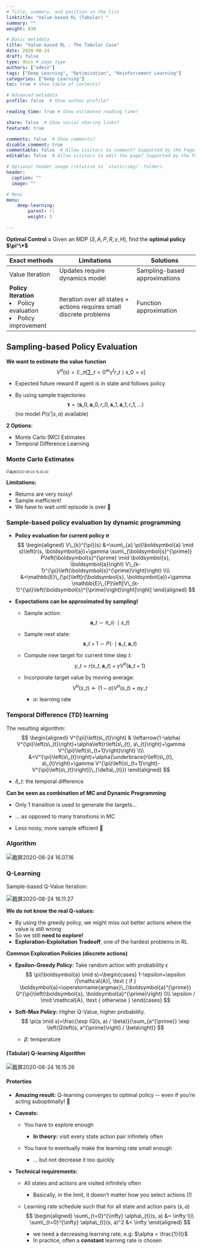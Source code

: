```yaml
---
# Title, summary, and position in the list
linktitle: "Value-based RL (Tabular) "
summary: ""
weight: 830

# Basic metadata
title: "Value-based RL : The Tabular Case"
date: 2020-08-24
draft: false
type: docs # page type
authors: ["admin"]
tags: ["Deep Learning", "Optimization", "Reinforcement Learning"]
categories: ["Deep Learning"]
toc: true # Show table of contents?

# Advanced metadata
profile: false  # Show author profile?

reading_time: true # Show estimated reading time?

share: false  # Show social sharing links?
featured: true

comments: false  # Show comments?
disable_comment: true
commentable: false  # Allow visitors to comment? Supported by the Page, Post, and Docs content types.
editable: false  # Allow visitors to edit the page? Supported by the Page, Post, and Docs content types.

# Optional header image (relative to `static/img/` folder).
header:
  caption: ""
  image: ""

# Menu
menu: 
    deep-learning:
        parent: rl
        weight: 3

---
```


**Optimal Control =** Given an MDP $(S, A, P, R, \gamma, H)$, find the **optimal policy $\pi^\*$**



| Exact methods                                                | Limitations                                                  | Solutions                     |
| ------------------------------------------------------------ | ------------------------------------------------------------ | ----------------------------- |
| Value Iteration                                              | Updates require dynamics model                               | Sampling-based approximations |
| **Policy Iteration**  <li>Policy evaluation <li>Policy improvement | Iteration over all states + actions requires small discrete problems | Function approximation        |

## Sampling-based Policy Evaluation

**We want to estimate the value function**
$$
V^{\pi}(s)=\mathbb{E}\_{\pi}\left[\sum\_{t=0}^{\infty} \gamma^{t} r\_{t} \mid s\_{0}=s\right]
$$

- Expected future reward if agent is in state and follows policy

- By using sample trajectories 
  $$
  \boldsymbol{\tau}=\left(\boldsymbol{s}\_{0}, \boldsymbol{a}\_{0}, r\_{0}, \boldsymbol{s}\_{1}, \boldsymbol{a}\_{1}, r\_{1}, \ldots\right)
  $$
  (no model $P(s’|s,a)$ available)

**2 Options**:

- Monte Carlo (MC) Estimates
- Temporal Difference Learning

### Monte Carlo Estimates

<img src="https://raw.githubusercontent.com/EckoTan0804/upic-repo/master/uPic/截屏2020-08-24%2015.42.40.png" alt="截屏2020-08-24 15.42.40" style="zoom:60%;" />

**Limitations:**

- Returns are very noisy!
- Sample inefficient!
- We have to wait until episode is over 🤪

### Sample-based policy evaluation by dynamic programming

- **Policy evaluation for current policy $\pi$**
  $$
  \begin{aligned}
  V\_{k}^{\pi}(s) &=\sum\_{a} \pi(\boldsymbol{a} \mid s)\left(r(s, \boldsymbol{a})+\gamma \sum\_{\boldsymbol{s}^{\prime}} P\left(\boldsymbol{s}^{\prime} \mid \boldsymbol{s}, \boldsymbol{a}\right) V\_{k-1}^{\pi}\left(\boldsymbol{s}^{\prime}\right)\right) \\\\
  &=\mathbb{E}\_{\pi}\left[r(\boldsymbol{s}, \boldsymbol{a})+\gamma \mathbb{E}\_{P}\left[V\_{k-1}^{\pi}\left(\boldsymbol{s}^{\prime}\right)\right]\right]
  \end{aligned}
  $$

- **Expectations can be approximated by sampling!**

  - Sample action:
    $$
    \boldsymbol{a}\_{t} \sim \pi\_{i}\left(\cdot \mid s\_{t}\right)
    $$

  - Sample next state:
    $$
    \boldsymbol{s}\_{t+1} \sim P\left(\cdot \mid \boldsymbol{s}\_{t}, \boldsymbol{a}\_{t}\right)
    $$

  - Compute new target for current time step $t$:
    $$
    y\_{t}=r\left(s\_{t}, \boldsymbol{a}\_{t}\right)+\gamma V^{\pi}\left(\boldsymbol{s}\_{t+1}\right)
    $$

  - Incorporate target value by moving average:
    $$
    V^{\pi}\left(s\_{t}\right) \leftarrow(1-\alpha) V^{\pi}\left(s\_{t}\right)+\alpha y\_{t}
    $$

    - $\alpha$: learning rate

### Temporal Difference (TD) learning

The resulting algorithm:
$$
\begin{aligned}
V^{\pi}\left(s\_{t}\right) & \leftarrow(1-\alpha) V^{\pi}\left(s\_{t}\right)+\alpha\left(r\left(s\_{t}, a\_{t}\right)+\gamma V^{\pi}\left(s\_{t+1}\right)\right) \\\\
&=V^{\pi}\left(s\_{t}\right)+\alpha(\underbrace{r\left(s\_{t}, a\_{t}\right)+\gamma V^{\pi}\left(s\_{t+1}\right)-V^{\pi}\left(s\_{t}\right)}\_{\delta\_{t}})
\end{aligned}
$$

- $\delta\_t$: the temporal difference

**Can be seen as combination of MC and Dynamic Programming**

- Only 1 transition is used to generate the targets... 
- ... as opposed to many transitions in MC

- Less noisy, more sample efficient :clap:

### Algorithm

![截屏2020-08-24 16.07.16](https://raw.githubusercontent.com/EckoTan0804/upic-repo/master/uPic/截屏2020-08-24%2016.07.16.png)

### Q-Learning

Sample-based Q-Value Iteration:

![截屏2020-08-24 16.11.27](https://raw.githubusercontent.com/EckoTan0804/upic-repo/master/uPic/截屏2020-08-24%2016.11.27.png)

**We do not know the real Q-values:**

- By using the greedy policy, we might miss out better actions where the value is still wrong
- So we still **need to explore!**
- **Exploration-Exploitation Tradeoff**, one of the hardest problems in RL

**Common Exploration Policies (discrete actions)**

- **Epsilon-Greedy Policy:** Take random action with probability $\epsilon$
  $$
  \pi(\boldsymbol{a} \mid s)=\begin{cases}
  1-\epsilon+\epsilon /|\mathcal{A}|, \text { if } \boldsymbol{a}=\operatorname{argmax}\_{\boldsymbol{a}^{\prime}} Q^{\pi}\left(\boldsymbol{s}, \boldsymbol{a}^{\prime}\right) \\\\
  \epsilon / \mid \mathcal{A}, \text { otherwise }
  \end{cases}
  $$

- **Soft-Max Policy:** Higher Q-Value, higher probability.
  $$
  \pi(a \mid s)=\frac{\exp (Q(s, a) / \beta)}{\sum_{a^{\prime}} \exp \left(Q\left(s, a^{\prime}\right) / \beta\right)}
  $$

  - $\beta$: temperature

#### (Tabular) Q-learning Algorithm

![截屏2020-08-24 16.15.26](https://raw.githubusercontent.com/EckoTan0804/upic-repo/master/uPic/截屏2020-08-24%2016.15.26.png)

#### Proterties

- **Amazing result:** Q-learning converges to optimal policy -- even if you’re acting suboptimally! :clap:

- **Caveats:**

  - You have to explore enough
    - **In theory:** visit every state action pair infinitely often

  - You have to eventually make the learning rate small enough 
    - ... but not decrease it too quickly

- **Technical requirements:**

  - All states and actions are visited infinitely often

    - Basically, in the limit, it doesn’t matter how you select actions (!)

  - Learning rate schedule such that for all state and action pairs $(s,a)$
    $$
    \begin{aligned}
    \sum\_{t=0}^{\infty} \alpha\_{t}(s, a) &= \infty \\\\
    \sum\_{t=0}^{\infty} \alpha\_{t}(s, a)^2 &< \infty
    \end{aligned}
    $$

    - we need a decreasing learning rate, e.g: $\alpha = \frac{1}{t}$
    - In practice, often a **constant** learning rate is chosen